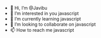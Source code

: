 - 👋 Hi, I’m @Javibu
- 👀 I’m interested in you javascript
- 🌱 I’m currently learning javascript
- 💞️ I’m looking to collaborate on javascript
- 📫 How to reach me javascript

<!---
Javibu/Javibu is a ✨ special ✨ repository because its `README.md` (this file) appears on your GitHub profile.
You can click the Preview link to take a look at your changes.
--->
